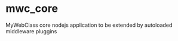 mwc_core
========

MyWebClass core nodejs application to be extended by autoloaded middleware pluggins

